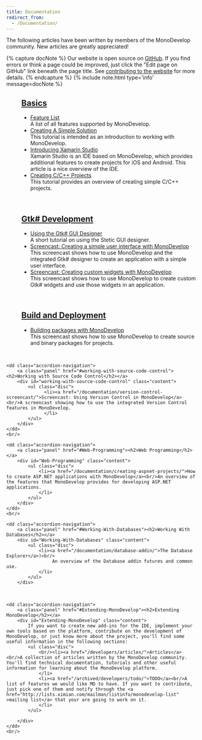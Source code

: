 ```yaml
---
title: Documentation
redirect_from:
  - /Documentation/
---
```


The following articles have been written by members of the MonoDevelop community. New articles are greatly appreciated!

{% capture docNote %}
Our website is open source on [GitHub](https://github.com/mono/md-website). If you find errors or think a page could be improved, just click the "Edit page on GitHub" link beneath the page title. See [contributing to the website](https://github.com/mono/md-website#contributing-to-the-website) for more details.
{% endcapture %}
{% include note.html type='info' message=docNote %}

<dl class="accordion" data-accordion>
    <dd class="accordion-navigation">
        <a class="panel" href="#basics"><h2>Basics</h2></a>
        <div id="basics" class="content active">
            <ul class="disc">
                <li><a href="/documentation/feature-list/">Feature List</a><br/>
A list of all features supported by MonoDevelop.</li>
                <li> <a href="/documentation/creating-a-simple-solution/">Creating A Simple Solution</a><br/>
This tutorial is intended as an introduction to working with MonoDevelop.</li>
                <li><a href="http://docs.xamarin.com/guides/cross-platform/getting_started/introducing_xamarin_studio">Introducing Xamarin Studio</a><br/>
Xamarin Studio is an IDE based on MonoDevelop, which provides additional features to create projects for iOS and Android. This article is a nice overview of the IDE.</li>
                <li><a href="/documentation/creating-c-and-cpp-projects/">Creating C/C++ Projects</a> <br/>
This tutorial provides an overview of creating simple C/C++ projects.</li>
            </ul>
        </div>
    </dd>
    <br/>
 
   <dd class="accordion-navigation">
        <a class="panel" href="#gtk-development"><h2>Gtk# Development</h2></a>
        <div id="gtk-development" class="content">
            <ul class="disc">
                <li><a href="/documentation/stetic-gui-designer/">Using the Gtk# GUI Designer</a><br/>
A short tutorial on using the Stetic GUI designer.</li>
                <li><a href="/documentation/creating-a-simple-user-interface-with-monodevelop/">Screencast: Creating a simple user interface with MonoDevelop</a><br/>
This screencast shows how to use MonoDevelop and the integrated Gtk# designer to create an application with a simple user interface.</li>
                <li><a href="/documentation/creating-custom-widgets-with-monodevelop/">Screencast: Creating custom widgets with MonoDevelop </a><br/>
This screencast shows how to use MonoDevelop to create custom Gtk# widgets and use those widgets in an application.</li>
            </ul>
        </div>
    </dd>
    <br/>

   <dd class="accordion-navigation">
        <a class="panel" href="#build-deployment"><h2>Build and Deployment</h2></a>
        <div id="build-deployment" class="content">
            <ul class="disc">
                <li><a href="/documentation/building-packages-with-monodevelop/">Building packages with MonoDevelop</a><br/>This screencast shows how to use MonoDevelop to create source and binary packages for projects.
                </li>
            </ul>
        </div>
    </dd>
    <br/>

    <dd class="accordion-navigation">
        <a class="panel" href="#working-with-source-code-control"><h2>Working with Source Code Control</h2></a>
        <div id="working-with-source-code-control" class="content">
            <ul class="disc">
                  <li><a href="/documentation/version-control-screencast/">Screencast: Using Version Control in MonoDevelop</a><br/>A screencast showing how to use the integrated Version Control features in MonoDevelop.
                  </li>
            </ul>
        </div>
    </dd>
    <br/>

    <dd class="accordion-navigation">
        <a class="panel" href="#Web-Programming"><h2>Web Programming</h2></a>
        <div id="Web-Programming" class="content">
            <ul class="disc">
                <li><a href="/documentation/creating-aspnet-projects/">How to create ASP.NET applications with MonoDevelop</a><br/>An overview of the features that MonoDevelop provides for developing ASP.NET applications.
                </li>
            </ul>
        </div>
    </dd>
    <br/>

    <dd class="accordion-navigation">
        <a class="panel" href="#Working-With-Databases"><h2>Working With Databases</h2></a>
        <div id="Working-With-Databases" class="content">
            <ul class="disc">
                <li><a href="/documentation/database-addin/">The Database Explorer</a>)<br/>
                     An overview of the Database addin futures and common use.
                </li>
            </ul>
        </div>
   </dd>
   <br/>

    <dd class="accordion-navigation">
        <a class="panel" href="#Extending-MonoDevelop"><h2>Extending MonoDevelop</h2></a>
        <div id="Extending-MonoDevelop" class="content">
            If you want to create new add-ins for the IDE, implement your own tools based on the platform, contribute on the development of MonoDevelop, or just know more about the project, you'll find some useful information in the following sections:
            <ul class="disc">
                <br/><li><a href="/developers/articles/">Articles</a><br/>A collection of articles written by the MonoDevelop community. You'll find technical documentation, tutorials and other useful information for learning about the MonoDevelop platform.
                </li>
                <li><a href="/archived/developers/todo/">TODO</a><br/>A list of features we would like MD to have. If you want to contribute, just pick one of them and notify through the <a href="http://lists.ximian.com/mailman/listinfo/monodevelop-list" >mailing list</a> that your are going to work on it.
                </li>
            </ul>

        </div>
    </dd>
    <br/>
</dl>

